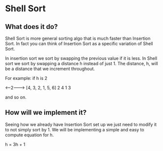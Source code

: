 # Shell Sort

## What does it do?
Shell Sort is more general sorting algo that is much faster than Insertion Sort. In fact you can think of Insertion Sort as a specific variation of Shell Sort.

In insertion sort we sort by swapping the previous value if it is less. In Shell sort we sort by swapping a distance h instead of just 1. The distance, h, will be a distance that we increment throughout.


For example:
if h is 2

<--2--->
[4, 3, 2, 1, 5, 6]
 2     4
    1     3

and so on.

## How will we implement it?
Seeing how we already have Insertion Sort set up we just need to modify it to not simply sort by 1. We will be implementing a simple and easy to compute equation for h.

h = 3h + 1


